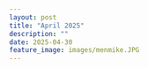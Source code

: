 ```yaml
---
layout: post
title: "April 2025"
description: ""
date: 2025-04-30
feature_image: images/menmike.JPG
---
```

